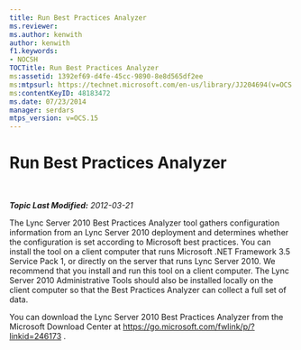 ```yaml
---
title: Run Best Practices Analyzer
ms.reviewer: 
ms.author: kenwith
author: kenwith
f1.keywords:
- NOCSH
TOCTitle: Run Best Practices Analyzer
ms:assetid: 1392ef69-d4fe-45cc-9890-8e8d565df2ee
ms:mtpsurl: https://technet.microsoft.com/en-us/library/JJ204694(v=OCS.15)
ms:contentKeyID: 48183472
ms.date: 07/23/2014
manager: serdars
mtps_version: v=OCS.15
---
```


<div data-xmlns="http://www.w3.org/1999/xhtml">

<div class="topic" data-xmlns="http://www.w3.org/1999/xhtml" data-msxsl="urn:schemas-microsoft-com:xslt" data-cs="https://msdn.microsoft.com/">

<div data-asp="https://msdn2.microsoft.com/asp">

# Run Best Practices Analyzer

</div>

<div id="mainSection">

<div id="mainBody">

<span> </span>

_**Topic Last Modified:** 2012-03-21_

The Lync Server 2010 Best Practices Analyzer tool gathers configuration information from an Lync Server 2010 deployment and determines whether the configuration is set according to Microsoft best practices. You can install the tool on a client computer that runs Microsoft .NET Framework 3.5 Service Pack 1, or directly on the server that runs Lync Server 2010. We recommend that you install and run this tool on a client computer. The Lync Server 2010 Administrative Tools should also be installed locally on the client computer so that the Best Practices Analyzer can collect a full set of data.

You can download the Lync Server 2010 Best Practices Analyzer from the Microsoft Download Center at <https://go.microsoft.com/fwlink/p/?linkid=246173> .

</div>

<span> </span>

</div>

</div>

</div>

